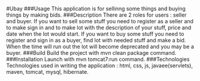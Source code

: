 #Ubay
###Usage
This application is for sellinng some things and buying things by making bids.
###Description
There are 2 roles for users : seller and buyer.
If you want to sell some stuff you need to register as a seller and to make sign in and 
to make lot with the description of your stuff, price and date when the lot would start.
If you want to buy some stuff you need to register and sign in as a buyer, find lot with needed stuff and make a bid.
When the time will run out the lot will become deprecated and you may be a buyer.
###Build
Build the project with mvn clean package command.
###Installation
Launch with mvn tomcat7:run command.
###Technologies
Technologies used in writing the application :
html, css, js, javaee(servlets), maven, tomcat, mysql, hibernate.
